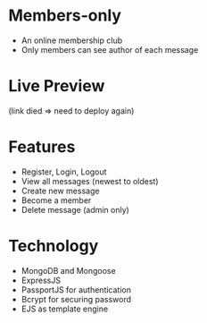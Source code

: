 # Members-only

- An online membership club
- Only members can see author of each message

# Live Preview

(link died => need to deploy again)

# Features

- Register, Login, Logout
- View all messages (newest to oldest)
- Create new message
- Become a member
- Delete message (admin only)

# Technology

- MongoDB and Mongoose
- ExpressJS
- PassportJS for authentication
- Bcrypt for securing password
- EJS as template engine
